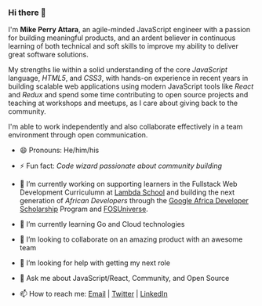 ### Hi there 👋

 I'm **Mike Perry Attara**, an agile-minded JavaScript engineer with a passion for building meaningful products, and an ardent believer in continuous learning of both technical and soft skills to improve my ability to deliver great software solutions.

My strengths lie within a solid understanding of the core *JavaScript* language, *HTML5*, and *CSS3*, with hands-on experience in recent years in building scalable web applications using modern JavaScript tools like *React* and *Redux* and spend some time contributing to open source projects and teaching at workshops and meetups, as I care about giving back to the community.

I'm able to work independently and also collaborate effectively in a team environment through open communication.

- 😄 Pronouns: He/him/his

- ⚡ Fun fact: *Code wizard passionate about community building*

- 🔭 I’m currently working on supporting learners in the Fullstack Web Development Curriculumn at [Lambda School](https://lambdaschool.com) and building the next generation of *African Developers* through the [Google Africa Developer Scholarship](https://gads.andela.com) Program and [FOSUniverse](https://fosuniverse.org).

- 🌱 I’m currently learning Go and Cloud technologies

- 👯 I’m looking to collaborate on an amazing product with an awesome team

- 🤔 I’m looking for help with getting my next role

- 💬 Ask me about JavaScript/React, Community, and Open Source

- 📫 How to reach me:
  [Email](mpyebattara@gmail.com) | [Twitter](https://twitter.com/mikeattara) | [LinkedIn](https://www.linkedin.com/in/mikeattara)
